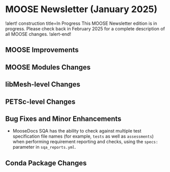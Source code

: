 # MOOSE Newsletter (January 2025)

!alert! construction title=In Progress
This MOOSE Newsletter edition is in progress. Please check back in February 2025
for a complete description of all MOOSE changes.
!alert-end!

## MOOSE Improvements

## MOOSE Modules Changes

## libMesh-level Changes

## PETSc-level Changes

## Bug Fixes and Minor Enhancements

- MooseDocs SQA has the ability to check against multiple test specification file names (for example, `tests` as well
  as `assessments`) when performing requirement reporting and checks, using the `specs:` parameter
  in `sqa_reports.yml`.

## Conda Package Changes
